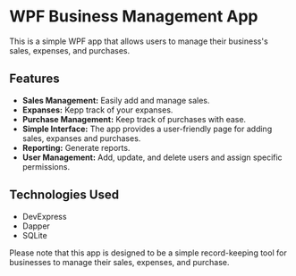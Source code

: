 # WPF Business Management App

This is a simple WPF app that allows users to manage their business's sales, expenses, and purchases.

## Features
- **Sales Management:** Easily add and manage sales.
- **Expanses:** Kepp track of your expanses.
- **Purchase Management:** Keep track of purchases with ease.
- **Simple Interface:** The app provides a user-friendly page for adding sales, expanses and purchases.
- **Reporting:** Generate reports.
- **User Management:** Add, update, and delete users and assign specific permissions.

## Technologies Used
- DevExpress
- Dapper
- SQLite

Please note that this app is designed to be a simple record-keeping tool for businesses to manage their sales, expenses, and purchase.

